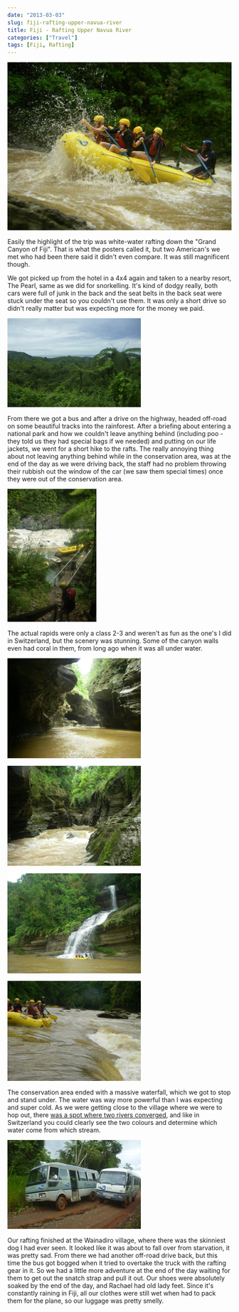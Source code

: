 ```yaml
---
date: "2013-03-03"
slug: fiji-rafting-upper-navua-river
title: Fiji - Rafting Upper Navua River
categories: ["Travel"]
tags: [Fiji, Rafting]
---
```


![Fiji Rafting](imgp8896.jpg)

Easily the highlight of the trip was white-water rafting down the "Grand Canyon of Fiji". That is what the posters called it, but two American's we met who had been there said it didn't even compare. It was still magnificent though.

We got picked up from the hotel in a 4x4 again and taken to a nearby resort, The Pearl, same as we did for snorkelling. It's kind of dodgy really, both cars were full of junk in the back and the seat belts in the back seat were stuck under the seat so you couldn't use them. It was only a short drive so didn't really matter but was expecting more for the money we paid.

 ![P1110513](p1110513.jpg)

From there we got a bus and after a drive on the highway, headed off-road on some beautiful tracks into the rainforest. After a briefing about entering a national park and how we couldn't leave anything behind (including poo - they told us they had special bags if we needed) and putting on our life jackets, we went for a short hike to the rafts. The really annoying thing about not leaving anything behind while in the conservation area, was at the end of the day as we were driving back, the staff had no problem throwing their rubbish out the window of the car (we saw them special times) once they were out of the conservation area.

![P1110527](p1110527.jpg)

The actual rapids were only a class 2-3 and weren't as fun as the one's I did in Switzerland, but the scenery was stunning. Some of the canyon walls even had coral in them, from long ago when it was all under water.

![IMGP8834](imgp8834.jpg)

![IMGP8837](imgp8837.jpg)

![IMGP9138](imgp9138.jpg)

![IMGP9052](imgp9052.jpg)

The conservation area ended with a massive waterfall, which we got to stop and stand under. The water was way more powerful than I was expecting and super cold. As we were getting close to the village where we were to hop out, there [was a spot where two rivers converged](http://goo.gl/maps/BVmRD), and like in Switzerland you could clearly see the two colours and determine which water come from which stream.

![P1110602](p1110602.jpg)

Our rafting finished at the Wainadiro village, where there was the skinniest dog I had ever seen. It looked like it was about to fall over from starvation, it was pretty sad. From there we had another off-road drive back, but this time the bus got bogged when it tried to overtake the truck with the rafting gear in it. So we had a little more adventure at the end of the day waiting for them to get out the snatch strap and pull it out. Our shoes were absolutely soaked by the end of the day, and Rachael had old lady feet. Since it's constantly raining in Fiji, all our clothes were still wet when had to pack them for the plane, so our luggage was pretty smelly.
